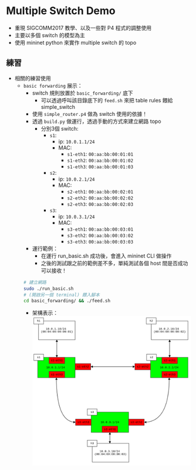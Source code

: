 # Multiple Switch Demo

* 重現 SIGCOMM2017 教學、以及一些對 P4 程式的調整使用
* 主要以多個 switch 的模型為主
* 使用 mininet python 來實作 multiple switch 的 topo

## 練習

* 相關的練習使用
    * `basic forwarding` 展示：
        * switch 規則放置於 `basic_forwarding/` 底下
            * 可以透過呼叫該目錄底下的 `feed.sh` 來把 table rules 餵給 simple_switch
        * 使用 `simple_router.p4` 做為 switch 使用的依據！
        * 透過 `build.py` 做運行，透過手動的方式來建立網路 topo
            * 分別3個 switch:
                * `s1`:
                    * ip: `10.0.1.1/24`
                    * MAC: 
                        * `s1-eth1`: `00:aa:bb:00:01:01`
                        * `s1-eth2`: `00:aa:bb:00:01:02`
                        * `s1-eth3`: `00:aa:bb:00:01:03`
                * `s2`:
                    * ip: `10.0.2.1/24`
                    * MAC:
                        * `s2-eth1`: `00:aa:bb:00:02:01`
                        * `s2-eth2`: `00:aa:bb:00:02:02`
                        * `s2-eth3`: `00:aa:bb:00:02:03`
                * `s3`:
                    * ip: `10.0.3.1/24`
                    * MAC:
                        * `s3-eth1`: `00:aa:bb:00:03:01`
                        * `s3-eth2`: `00:aa:bb:00:03:02`
                        * `s3-eth3`: `00:aa:bb:00:03:03`
        * 運行範例：
            * 在運行 run_basic.sh 成功後，會進入 mininet CLI 做操作
            * 之後的測試跟之前的範例差不多，單純測試各個 host 間是否成功可以接收！
        ```bash
        # 建立網路
        sudo ./run_basic.sh
        # (開啟另一個 terminal) 餵入腳本
        cd basic_forwarding/ && ./feed.sh
        ```
        * 架構表示：
        ![](../../Resource/gliffy/multiswitch_basic_forwarding.png)